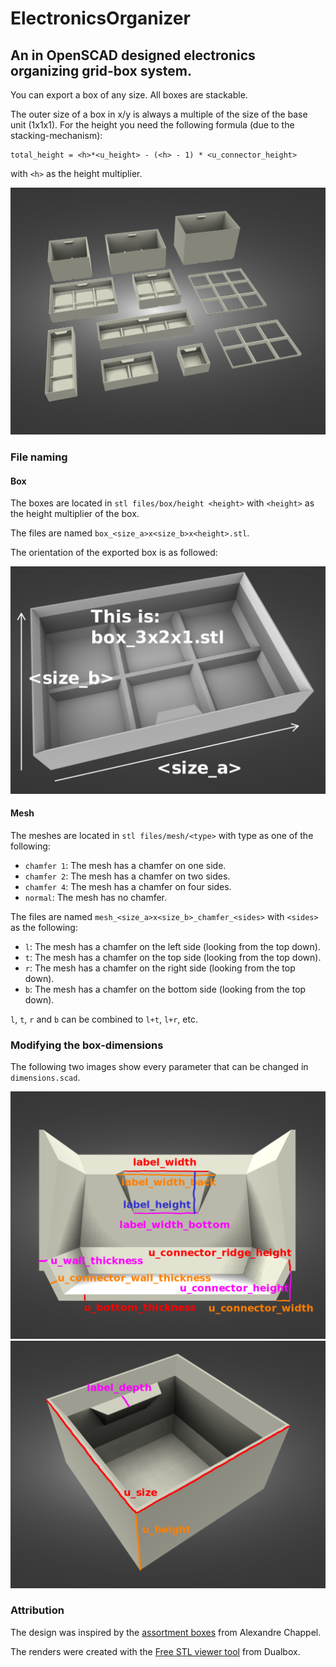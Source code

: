 # ElectronicsOrganizer

## An in OpenSCAD designed electronics organizing grid-box system.

You can export a box of any size. All boxes are stackable.

The outer size of a box in x/y is always a multiple of the size of the base
unit (1x1x1). For the height you need the following formula (due to the
stacking-mechanism):

```
total_height = <h>*<u_height> - (<h> - 1) * <u_connector_height>
```

with `<h>` as the height multiplier.


![](images/render/set_render.png)

### File naming

#### Box

The boxes are located in `stl files/box/height <height>` with `<height>` as the
height multiplier of the box.

The files are named `box_<size_a>x<size_b>x<height>.stl`.

The orientation of the exported box is as followed:

![](images/render/3x2x1_render.png)

#### Mesh

The meshes are located in `stl files/mesh/<type>` with type as one of the
following:

- `chamfer 1`: The mesh has a chamfer on one side.
- `chamfer 2`: The mesh has a chamfer on two sides.
- `chamfer 4`: The mesh has a chamfer on four sides.
- `normal`: The mesh has no chamfer.

The files are named `mesh_<size_a>x<size_b>_chamfer_<sides>` with `<sides>` as
the following:

- `l`: The mesh has a chamfer on the left side (looking from the top down).
- `t`: The mesh has a chamfer on the top side (looking from the top down).
- `r`: The mesh has a chamfer on the right side (looking from the top down).
- `b`: The mesh has a chamfer on the bottom side (looking from the top down).

`l`, `t`, `r` and `b` can be combined to `l+t`, `l+r`, etc.

### Modifying the box-dimensions

The following two images show every parameter that can be changed in
`dimensions.scad`.

![](images/dimensions/1x1x1_sliced_dimensions.png)
![](images/dimensions/1x1x1_dimensions.png)


### Attribution

The design was inspired by the
[assortment boxes](https://www.youtube.com/watch?v=adi_tjCwbUw) from
Alexandre Chappel.

The renders were created with the
[Free STL viewer tool](https://stl-viewer.dualbox.com/) from Dualbox.
